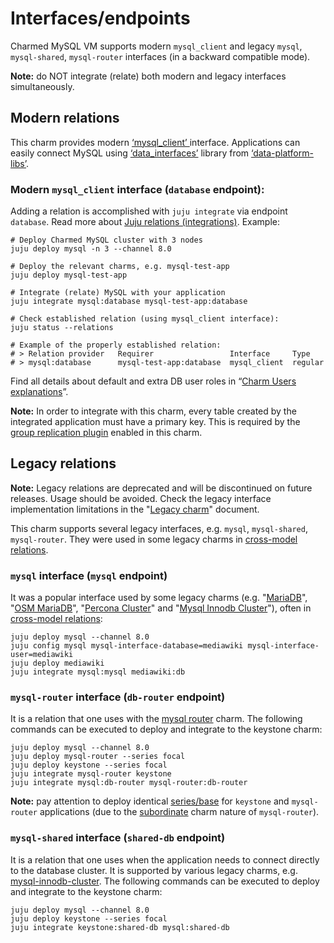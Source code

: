 # Interfaces/endpoints

Charmed MySQL VM supports modern `mysql_client` and legacy `mysql`, `mysql-shared`, `mysql-router` interfaces (in a backward compatible mode).

**Note:** do NOT integrate (relate) both modern and legacy interfaces simultaneously.

## Modern relations

This charm provides modern [‘mysql_client’ ](https://github.com/canonical/charm-relation-interfaces)interface. Applications can easily connect MySQL using [‘data_interfaces’](https://charmhub.io/data-platform-libs/libraries/data_interfaces) library from [‘data-platform-libs’](https://github.com/canonical/data-platform-libs/).

### Modern `mysql_client` interface (`database` endpoint):

Adding a relation is accomplished with `juju integrate` via endpoint `database`. Read more about [Juju relations (integrations)](https://documentation.ubuntu.com/juju/3.6/reference/relation/). Example:

```shell
# Deploy Charmed MySQL cluster with 3 nodes
juju deploy mysql -n 3 --channel 8.0

# Deploy the relevant charms, e.g. mysql-test-app
juju deploy mysql-test-app

# Integrate (relate) MySQL with your application
juju integrate mysql:database mysql-test-app:database

# Check established relation (using mysql_client interface):
juju status --relations

# Example of the properly established relation:
# > Relation provider   Requirer                 Interface     Type
# > mysql:database      mysql-test-app:database  mysql_client  regular
```

Find all details about default and extra DB user roles in “[Charm Users explanations](/explanation/users)”.

**Note:** In order to integrate with this charm, every table created by the integrated application must have a primary key. This is required by the [group replication plugin](https://dev.mysql.com/doc/refman/8.0/en/group-replication-requirements.html) enabled in this charm.

## Legacy relations

**Note:** Legacy relations are deprecated and will be discontinued on future releases. Usage should be avoided. Check the legacy interface implementation limitations in the "[Legacy charm](/explanation/legacy-charm)" document.

This charm supports several legacy interfaces, e.g. `mysql`, `mysql-shared`, `mysql-router`. They were used in some legacy charms in [cross-model relations](https://documentation.ubuntu.com/juju/3.6/reference/relation/#cross-model).

### `mysql` interface (`mysql` endpoint)

It was a popular interface used by some legacy charms (e.g. "[MariaDB](https://charmhub.io/mariadb)", "[OSM MariaDB](https://charmhub.io/charmed-osm-mariadb-k8s)", "[Percona Cluster](https://charmhub.io/percona-cluster)" and "[Mysql Innodb Cluster](https://charmhub.io/mysql-innodb-cluster)"), often in [cross-model relations](https://documentation.ubuntu.com/juju/3.6/reference/relation/#cross-model):

```shell
juju deploy mysql --channel 8.0
juju config mysql mysql-interface-database=mediawiki mysql-interface-user=mediawiki
juju deploy mediawiki
juju integrate mysql:mysql mediawiki:db
```

### `mysql-router` interface (`db-router` endpoint)

It is a relation that one uses with the [mysql router](https://charmhub.io/mysql-router) charm. The following commands can be executed to deploy and integrate to the keystone charm:

```shell
juju deploy mysql --channel 8.0
juju deploy mysql-router --series focal
juju deploy keystone --series focal
juju integrate mysql-router keystone
juju integrate mysql:db-router mysql-router:db-router
```

**Note:** pay attention to deploy identical [series/base](https://documentation.ubuntu.com/juju/3.6/reference/machine/#machine-base) for `keystone` and `mysql-router` applications (due to the [subordinate](https://documentation.ubuntu.com/juju/3.6/reference/charm/#subordinate) charm nature of `mysql-router`).

### `mysql-shared` interface (`shared-db` endpoint)

It is a relation that one uses when the application needs to connect directly to the database cluster. It is supported by various legacy charms, e.g. [mysql-innodb-cluster](https://charmhub.io/mysql-innodb-cluster). The following commands can be executed to deploy and integrate to the keystone charm:

```shell
juju deploy mysql --channel 8.0
juju deploy keystone --series focal
juju integrate keystone:shared-db mysql:shared-db
```

